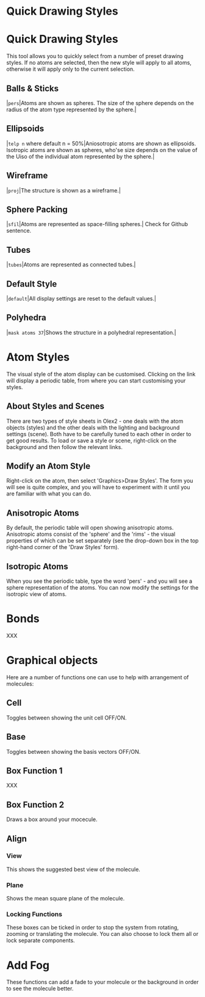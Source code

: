 # Quick Drawing Styles

# Quick Drawing Styles
This tool allows you to quickly select from a number of preset drawing styles. If no atoms are selected, then the new style will apply to all atoms, otherwise it will apply only to the current selection.

## Balls & Sticks
|`pers`|Atoms are shown as spheres. The size of the sphere depends on the radius of the atom type represented by the sphere.|

## Ellipsoids 
|`telp n` where default n = 50%|Aniosotropic atoms are shown as ellipsoids. Isotropic atoms are shown as spheres, who'se size depends on the value of the Uiso of the individual atom represented by the sphere.|

## Wireframe
|`proj`|The structure is shown as a wireframe.|

## Sphere Packing
|`sfil`|Atoms are represented as space-filling spheres.|
Check for Github sentence.
## Tubes
|`tubes`|Atoms are represented as connected tubes.|

## Default Style
|`default`|All display settings are reset to the default values.|

## Polyhedra
|`mask atoms 37`|Shows the structure in a polyhedral representation.|

# Atom Styles 
The visual style of the atom display can be customised. Clicking on the link will display a periodic table, from where you can start customising your styles.


## About Styles and Scenes
There are two types of style sheets in Olex2 - one deals with the atom objects (styles) and the other deals with the lighting and background settings (scene). Both have to be carefully tuned to each other in order to get good results. To load or save a style or scene, right-click on the background and then follow the relevant links. 

## Modify an Atom Style
Right-click on the atom, then select 'Graphics>Draw Styles'. The form you will see is quite complex, and you will have to experiment with it until you are familiar with what you can do. 

## Anisotropic Atoms
By default, the periodic table will open showing anisotropic atoms. Anisotropic atoms consist of the 'sphere' and the 'rims' - the visual properties of which can be set separately (see the drop-down box in the top right-hand corner of the 'Draw Styles' form). 

## Isotropic Atoms
When you see the periodic table, type the word 'pers' - and you will see a sphere representation of the atoms. You can now modify the settings for the isotropic view of atoms. 

# Bonds
XXX

# Graphical objects
Here are a number of functions one can use to help with arrangement of molecules:
## Cell
Toggles between showing the unit cell OFF/ON.

## Base
Toggles between showing the basis vectors OFF/ON.

## Box Function 1
XXX

## Box Function 2
Draws a box around your mocecule.

## Align
### View
This shows the suggested best view of the molecule.

### Plane
Shows the mean square plane of the molecule.

### Locking Functions
These boxes can be ticked in order to stop the system from rotating, zooming or translating the molecule. You can also choose to lock them all or lock separate components.

# Add Fog
These functions can add a fade to your molecule or the background in order to see the molecule better.
